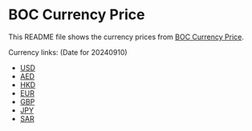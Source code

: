 # BOC Currency Price

This README file shows the currency prices from [BOC Currency Price](https://www.boc.cn/sourcedb/whpj/).

Currency links: (Date for 20240910)

- [USD](https://bocurrencyprice.techina.science/BOC_CURRENCY_PRICE/USD/20240910.json)
- [AED](https://bocurrencyprice.techina.science/BOC_CURRENCY_PRICE/AED/20240910.json)
- [HKD](https://bocurrencyprice.techina.science/BOC_CURRENCY_PRICE/HKD/20240910.json)
- [EUR](https://bocurrencyprice.techina.science/BOC_CURRENCY_PRICE/EUR/20240910.json)
- [GBP](https://bocurrencyprice.techina.science/BOC_CURRENCY_PRICE/GBP/20240910.json)
- [JPY](https://bocurrencyprice.techina.science/BOC_CURRENCY_PRICE/JPY/20240910.json)
- [SAR](https://bocurrencyprice.techina.science/BOC_CURRENCY_PRICE/SAR/20240910.json)
